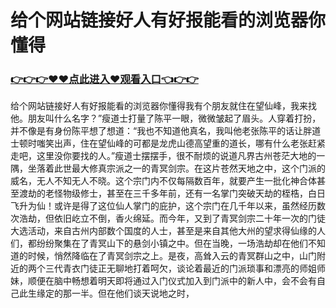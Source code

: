 # 给个网站链接好人有好报能看的浏览器你懂得
### <a href="https://github.com/grtyi/hogf/issues/1">👉👉👉♥♥点此进入♥观看入口👈👉👉</a>
给个网站链接好人有好报能看的浏览器你懂得我有个朋友就住在望仙峰，我来找他。朋友叫什么名字？”瘦道士打量了陈平一眼，微微皱起了眉头。人穿着打扮，并不像是有身份陈平想了想道：“我也不知道他真名，我叫他老张陈平的话让胖道士顿时嗤笑出声，住在望仙峰的可都是龙虎山德高望重的道长，哪有什么老张赶紧走吧，这里没你要找的人。”瘦道士摆摆手，很不耐烦的说道凡界古州苍茫大地的一隅，坐落着此世最大修真宗派之一的青冥剑宗。在这片苍然天地之中，这个门派的威名，无人不知无人不晓。这个宗门内不仅每隔数百年，就要产生一批化神合体甚至渡劫的老怪物级修士，甚至在三千多年前，还有一名掌门突破天劫的桎梏，白日飞升为仙！或许是得了这位仙人掌门的庇护，这个宗门在几千年以来，虽然经历数次浩劫，但依旧屹立不倒，香火绵延。而今年，又到了青冥剑宗二十年一次的门徒大选活动，来自古州内部数个国度的人士，甚至是来自其他大州的望求得仙缘的人们，都纷纷聚集在了青冥山下的悬剑小镇之中。但在当晚，一场浩劫却在他们不知道的时候，悄然降临在了青冥剑宗之上。是夜，高耸入云的青冥群山之中，山门附近的两个三代青衣门徒正无聊地打着呵欠，谈论着最近的门派琐事和漂亮的师姐师妹，顺便在脑中畅想着明天即将通过入门仪式加入到门派中的新人中，会不会有自己此生缘定的那一半。但在他们谈天说地之时，
